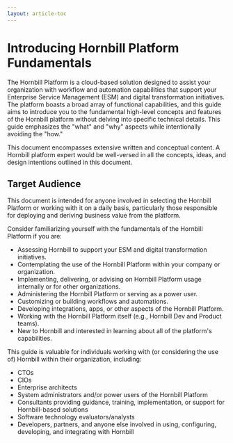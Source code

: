 ```yaml
---
layout: article-toc
---
```

# Introducing Hornbill Platform Fundamentals
The Hornbill Platform is a cloud-based solution designed to assist your organization with workflow and automation capabilities that support your Enterprise Service Management (ESM) and digital transformation initiatives. The platform boasts a broad array of functional capabilities, and this guide aims to introduce you to the fundamental high-level concepts and features of the Hornbill platform without delving into specific technical details. This guide emphasizes the "what" and "why" aspects while intentionally avoiding the "how."

This document encompasses extensive written and conceptual content. A Hornbill platform expert would be well-versed in all the concepts, ideas, and design intentions outlined in this document.


## Target Audience
This document is intended for anyone involved in selecting the Hornbill Platform or working with it on a daily basis, particularly those responsible for deploying and deriving business value from the platform.

Consider familiarizing yourself with the fundamentals of the Hornbill Platform if you are:

- Assessing Hornbill to support your ESM and digital transformation initiatives.
- Contemplating the use of the Hornbill Platform within your company or organization.
- Implementing, delivering, or advising on Hornbill Platform usage internally or for other organizations.
- Administering the Hornbill Platform or serving as a power user.
- Customizing or building workflows and automations.
- Developing integrations, apps, or other aspects of the Hornbill Platform.
- Working with the Hornbill Platform itself (e.g., Hornbill Dev and Product teams).
- New to Hornbill and interested in learning about all of the platform's capabilities.

This guide is valuable for individuals working with (or considering the use of) Hornbill within their organization, including:

- CTOs
- CIOs
- Enterprise architects
- System administrators and/or power users of the Hornbill Platform
- Consultants providing guidance, training, implementation, or support for Hornbill-based solutions
- Software technology evaluators/analysts
- Developers, partners, and anyone else involved in using, configuring, developing, and integrating with Hornbill

